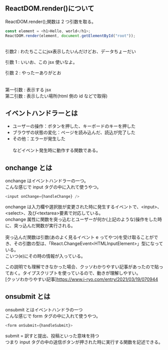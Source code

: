 ## ReactDOM.render()について

ReactDOM.render();関数は 2 つ引数を取る。

```js
const element = <h1>Hello, world</h1>;
ReactDOM.render(element, document.getElementById("root"));
```

<br>
引数2 : わたちここにjsx表示したいんだけどお、データちょーだい

引数 1 : いいお、この jsx 使いなよ。

引数 2 : やったーありがとお  
<br>
<br>
第一引数 : 表示する jsx  
第二引数 : 表示したい場所(html 側の id などで取得)

## イベントハンドラーとは

-   ユーザーの操作：ボタンを押した、キーボードのキーを押した
-   ブラウザの状態の変化：ページを読み込んだ、読込が完了した
-   その他：エラーが発生した  
    <br>
    などイベント発生時に動作する関数である。

## onchange とは

onchange はイベントハンドラーの一つ。  
こんな感じで input タグの中に入れて使うやつ。

```js
<input onChange={handleChange} />
```

onchange は入力欄や選択肢が変更された時に発生するイベントで、\<input>、\<select>、及び\<textarea>要素で対応している。  
onchange 属性に関数を突っ込むとユーザーが何か(上記のような)操作をした時に、突っ込んだ関数が実行される。  
<br>
突っ込んだ関数は引数(あのよく見るイベント e ってやつ)を受け取ることができ、その引数の型は、「React.ChangeEvent\<HTMLInputElement>」型になっている。  
こいつ(e)にその時の情報が入っている。

この説明でも理解できなかった場合、クッソわかりやすい記事があったので貼っておく。タイプスクリプトを使っているので、動きが理解しやすい。  
[クッソわかりやすい記事]https://www.i-ryo.com/entry/2021/03/19/070944

## onsubmit とは

onsubmit とはイベントハンドラの一つ  
こんな感じで form タグの中に入れて使うやつ。

```js
<form onSubmit={handleSubmit}>
```

submit = 訳すと提出、投稿といった意味を持つ  
つまり input タグの中の送信ボタンが押された時に実行する関数を記述できる。
